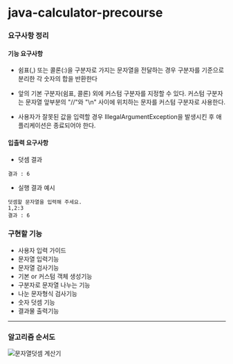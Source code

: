 # java-calculator-precourse

### 요구사항 정리
#### 기능 요구사항
- 쉼표(,) 또는 콜론(:)을 구분자로 가지는 문자열을 전달하는 경우 구분자를 기준으로 분리한 각 숫자의 합을 반환한다

- 앞의 기본 구분자(쉼표, 콜론) 외에 커스텀 구분자를 지정할 수 있다. 커스텀 구분자는 문자열 앞부분의 "//"와 "\n" 사이에 위치하는 문자를 커스텀 구분자로 사용한다.

- 사용자가 잘못된 값을 입력할 경우 IllegalArgumentException을 발생시킨 후 애플리케이션은 종료되어야 한다.

#### 입출력 요구사항

- 덧셈 결과
```
결과 : 6
```

- 실행 결과 예시

```
덧셈할 문자열을 입력해 주세요.
1,2:3
결과 : 6
```

### 구현할 기능
- 사용자 입력 가이드
- 문자열 입력기능
- 문자열 검사기능
- 기본 or 커스텀 객체 생성기능
- 구분자로 문자열 나누는 기능
- 나눈 문자형식 검사기능
- 숫자 덧셈 기능
- 결과물 출력기능

---

### 알고리즘 순서도
![문자열덧셈 계산기](https://github.com/user-attachments/assets/c9322b5e-9c14-4e8f-ab58-03ef037a85d5)
